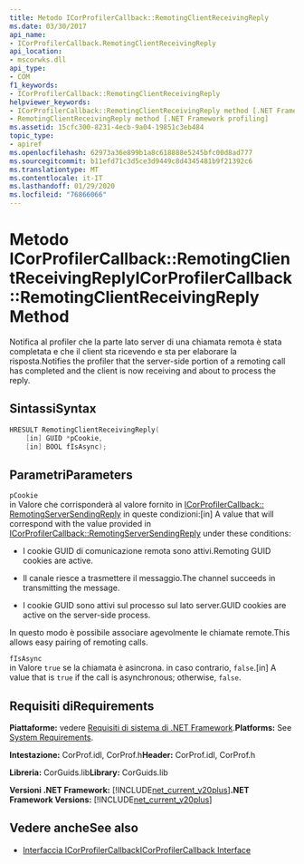 ```yaml
---
title: Metodo ICorProfilerCallback::RemotingClientReceivingReply
ms.date: 03/30/2017
api_name:
- ICorProfilerCallback.RemotingClientReceivingReply
api_location:
- mscorwks.dll
api_type:
- COM
f1_keywords:
- ICorProfilerCallback::RemotingClientReceivingReply
helpviewer_keywords:
- ICorProfilerCallback::RemotingClientReceivingReply method [.NET Framework profiling]
- RemotingClientReceivingReply method [.NET Framework profiling]
ms.assetid: 15cfc300-8231-4ecb-9a04-19851c3eb484
topic_type:
- apiref
ms.openlocfilehash: 62973a36e899b1a8c618888e5245bfc00d8ad777
ms.sourcegitcommit: b11efd71c3d5ce3d9449c8d4345481b9f21392c6
ms.translationtype: MT
ms.contentlocale: it-IT
ms.lasthandoff: 01/29/2020
ms.locfileid: "76866066"
---
```

# <a name="icorprofilercallbackremotingclientreceivingreply-method"></a><span data-ttu-id="4c66c-102">Metodo ICorProfilerCallback::RemotingClientReceivingReply</span><span class="sxs-lookup"><span data-stu-id="4c66c-102">ICorProfilerCallback::RemotingClientReceivingReply Method</span></span>
<span data-ttu-id="4c66c-103">Notifica al profiler che la parte lato server di una chiamata remota è stata completata e che il client sta ricevendo e sta per elaborare la risposta.</span><span class="sxs-lookup"><span data-stu-id="4c66c-103">Notifies the profiler that the server-side portion of a remoting call has completed and the client is now receiving and about to process the reply.</span></span>  
  
## <a name="syntax"></a><span data-ttu-id="4c66c-104">Sintassi</span><span class="sxs-lookup"><span data-stu-id="4c66c-104">Syntax</span></span>  
  
```cpp  
HRESULT RemotingClientReceivingReply(  
    [in] GUID *pCookie,  
    [in] BOOL fIsAsync);   
```  
  
## <a name="parameters"></a><span data-ttu-id="4c66c-105">Parametri</span><span class="sxs-lookup"><span data-stu-id="4c66c-105">Parameters</span></span>  
 `pCookie`  
 <span data-ttu-id="4c66c-106">in Valore che corrisponderà al valore fornito in [ICorProfilerCallback:: RemotingServerSendingReply](icorprofilercallback-remotingserversendingreply-method.md) in queste condizioni:</span><span class="sxs-lookup"><span data-stu-id="4c66c-106">[in] A value that will correspond with the value provided in [ICorProfilerCallback::RemotingServerSendingReply](icorprofilercallback-remotingserversendingreply-method.md) under these conditions:</span></span>  
  
- <span data-ttu-id="4c66c-107">I cookie GUID di comunicazione remota sono attivi.</span><span class="sxs-lookup"><span data-stu-id="4c66c-107">Remoting GUID cookies are active.</span></span>  
  
- <span data-ttu-id="4c66c-108">Il canale riesce a trasmettere il messaggio.</span><span class="sxs-lookup"><span data-stu-id="4c66c-108">The channel succeeds in transmitting the message.</span></span>  
  
- <span data-ttu-id="4c66c-109">I cookie GUID sono attivi sul processo sul lato server.</span><span class="sxs-lookup"><span data-stu-id="4c66c-109">GUID cookies are active on the server-side process.</span></span>  
  
 <span data-ttu-id="4c66c-110">In questo modo è possibile associare agevolmente le chiamate remote.</span><span class="sxs-lookup"><span data-stu-id="4c66c-110">This allows easy pairing of remoting calls.</span></span>  
  
 `fIsAsync`  
 <span data-ttu-id="4c66c-111">in Valore `true` se la chiamata è asincrona. in caso contrario, `false`.</span><span class="sxs-lookup"><span data-stu-id="4c66c-111">[in] A value that is `true` if the call is asynchronous; otherwise, `false`.</span></span>  
  
## <a name="requirements"></a><span data-ttu-id="4c66c-112">Requisiti di</span><span class="sxs-lookup"><span data-stu-id="4c66c-112">Requirements</span></span>  
 <span data-ttu-id="4c66c-113">**Piattaforme:** vedere [Requisiti di sistema di .NET Framework](../../../../docs/framework/get-started/system-requirements.md).</span><span class="sxs-lookup"><span data-stu-id="4c66c-113">**Platforms:** See [System Requirements](../../../../docs/framework/get-started/system-requirements.md).</span></span>  
  
 <span data-ttu-id="4c66c-114">**Intestazione:** CorProf.idl, CorProf.h</span><span class="sxs-lookup"><span data-stu-id="4c66c-114">**Header:** CorProf.idl, CorProf.h</span></span>  
  
 <span data-ttu-id="4c66c-115">**Libreria:** CorGuids.lib</span><span class="sxs-lookup"><span data-stu-id="4c66c-115">**Library:** CorGuids.lib</span></span>  
  
 <span data-ttu-id="4c66c-116">**Versioni .NET Framework:** [!INCLUDE[net_current_v20plus](../../../../includes/net-current-v20plus-md.md)]</span><span class="sxs-lookup"><span data-stu-id="4c66c-116">**.NET Framework Versions:** [!INCLUDE[net_current_v20plus](../../../../includes/net-current-v20plus-md.md)]</span></span>  
  
## <a name="see-also"></a><span data-ttu-id="4c66c-117">Vedere anche</span><span class="sxs-lookup"><span data-stu-id="4c66c-117">See also</span></span>

- [<span data-ttu-id="4c66c-118">Interfaccia ICorProfilerCallback</span><span class="sxs-lookup"><span data-stu-id="4c66c-118">ICorProfilerCallback Interface</span></span>](icorprofilercallback-interface.md)
